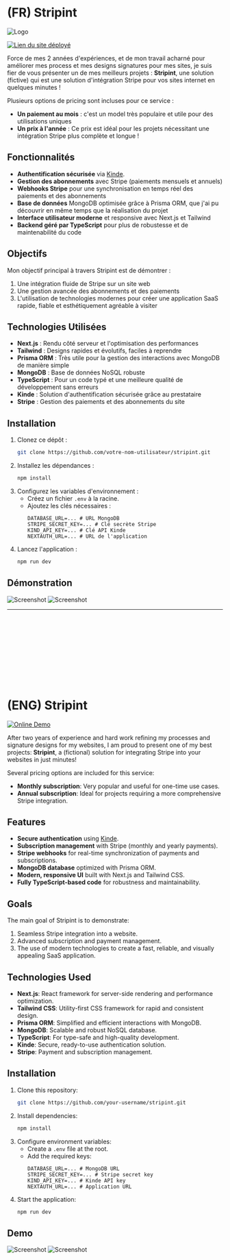 # (FR) Stripint
![Logo](logostripint.png)

[![Lien du site déployé]()](https://landing-page-stripe-subscription.vercel.app/)

Force de mes 2 années d'expériences, et de mon travail acharné pour améliorer mes process et mes designs signatures pour mes sites, je suis fier de vous présenter un de mes meilleurs projets : **Stripint**, une solution (fictive) qui est une solution d'intégration Stripe pour vos sites internet en quelques minutes ! 

Plusieurs options de pricing sont incluses pour ce service :
- **Un paiement au mois** : c'est un model très populaire et utile pour des utilisations uniques
- **Un prix à l'année** : Ce prix est idéal pour les projets nécessitant une intégration Stripe plus complète et longue !

## Fonctionnalités
- **Authentification sécurisée** via [Kinde](https://kinde.com).
- **Gestion des abonnements** avec Stripe (paiements mensuels et annuels)
- **Webhooks Stripe** pour une synchronisation en temps réel des paiements et des abonnements
- **Base de données** MongoDB optimisée grâce à Prisma ORM, que j'ai pu découvrir en même temps que la réalisation du projet
- **Interface utilisateur moderne** et responsive avec Next.js et Tailwind
- **Backend géré par TypeScript** pour plus de robustesse et de maintenabilité du code

## Objectifs
Mon objectif principal à travers Stripint est de démontrer :
1. Une intégration fluide de Stripe sur un site web
2. Une gestion avancée des abonnements et des paiements
3. L'utilisation de technologies modernes pour créer une application SaaS rapide, fiable et esthétiquement agréable à visiter

## Technologies Utilisées
- **Next.js** : Rendu côté serveur et l'optimisation des performances
- **Tailwind** : Designs rapides et évolutifs, faciles à reprendre
- **Prisma ORM** : Très utile pour la gestion des interactions avec MongoDB de manière simple
- **MongoDB** : Base de données NoSQL robuste
- **TypeScript** : Pour un code typé et une meilleure qualité de développement sans erreurs
- **Kinde** : Solution d'authentification sécurisée grâce au prestataire
- **Stripe** : Gestion des paiements et des abonnements du site

## Installation
1. Clonez ce dépôt :
   ```bash
   git clone https://github.com/votre-nom-utilisateur/stripint.git
   ```
2. Installez les dépendances :
   ```bash
   npm install
   ```
3. Configurez les variables d'environnement :
   - Créez un fichier `.env` à la racine.
   - Ajoutez les clés nécessaires :
     ```env
     DATABASE_URL=... # URL MongoDB
     STRIPE_SECRET_KEY=... # Clé secrète Stripe
     KIND_API_KEY=... # Clé API Kinde
     NEXTAUTH_URL=... # URL de l'application
     ```
4. Lancez l'application :
   ```bash
   npm run dev
   ```

## Démonstration
![Screenshot](black.png) ![Screenshot](white.png)


---

<br><br><br><br><br><br><br><br><br>

# (ENG) Stripint

[![Online Demo]()](https://landing-page-stripe-subscription-gt5rnuxa3-69killians-projects.vercel.app/)

After two years of experience and hard work refining my processes and signature designs for my websites, I am proud to present one of my best projects: **Stripint**, a (fictional) solution for integrating Stripe into your websites in just minutes!

Several pricing options are included for this service:
- **Monthly subscription**: Very popular and useful for one-time use cases.
- **Annual subscription**: Ideal for projects requiring a more comprehensive Stripe integration.

## Features
- **Secure authentication** using [Kinde](https://kinde.com).
- **Subscription management** with Stripe (monthly and yearly payments).
- **Stripe webhooks** for real-time synchronization of payments and subscriptions.
- **MongoDB database** optimized with Prisma ORM.
- **Modern, responsive UI** built with Next.js and Tailwind CSS.
- **Fully TypeScript-based code** for robustness and maintainability.

## Goals
The main goal of Stripint is to demonstrate:
1. Seamless Stripe integration into a website.
2. Advanced subscription and payment management.
3. The use of modern technologies to create a fast, reliable, and visually appealing SaaS application.

## Technologies Used
- **Next.js**: React framework for server-side rendering and performance optimization.
- **Tailwind CSS**: Utility-first CSS framework for rapid and consistent design.
- **Prisma ORM**: Simplified and efficient interactions with MongoDB.
- **MongoDB**: Scalable and robust NoSQL database.
- **TypeScript**: For type-safe and high-quality development.
- **Kinde**: Secure, ready-to-use authentication solution.
- **Stripe**: Payment and subscription management.

## Installation
1. Clone this repository:
   ```bash
   git clone https://github.com/your-username/stripint.git
   ```
2. Install dependencies:
   ```bash
   npm install
   ```
3. Configure environment variables:
   - Create a `.env` file at the root.
   - Add the required keys:
     ```env
     DATABASE_URL=... # MongoDB URL
     STRIPE_SECRET_KEY=... # Stripe secret key
     KIND_API_KEY=... # Kinde API key
     NEXTAUTH_URL=... # Application URL
     ```
4. Start the application:
   ```bash
   npm run dev
   ```

## Demo
![Screenshot](black.png) ![Screenshot](white.png)
